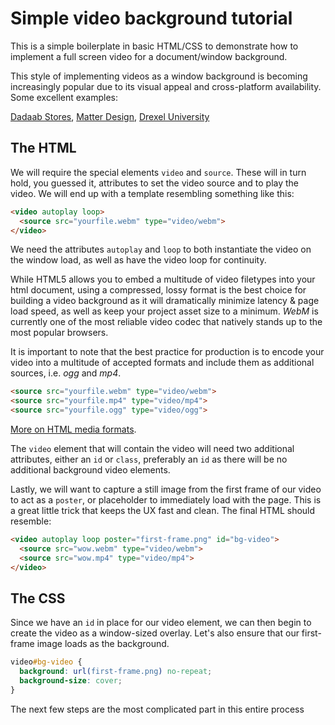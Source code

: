 # Simple video background tutorial  
This is a simple boilerplate in basic HTML/CSS to demonstrate how to implement a full screen video for a document/window background.  

This style of implementing videos as a window background is becoming increasingly popular due to its visual appeal and cross-platform availability. Some excellent examples:  

[Dadaab Stores](http://www.dadaabstories.org/), [Matter Design](http://www.matter.to/), [Drexel University](http://www.getgoingtoday.org/curious)  


## The HTML  
We will require the special elements `video` and `source`. These will in turn hold, you guessed it, attributes to set the video source and to play the video. We will end up with a template resembling something like this:  

```html
<video autoplay loop>
  <source src="yourfile.webm" type="video/webm">
</video>
```  

We need the attributes `autoplay` and `loop` to both instantiate the video on the window load, as well as have the video loop for continuity.  

While HTML5 allows you to embed a multitude of video filetypes into your html document, using a compressed, lossy format is the best choice for building a video background as it will dramatically minimize latency & page load speed, as well as keep your project asset size to a minimum. *WebM* is currently one of the most reliable video codec that natively stands up to the most popular browsers.

It is important to note that the best practice for production is to encode your video into a multitude of accepted formats and include them as additional sources, i.e. *ogg* and *mp4*.  

```html
<source src="yourfile.webm" type="video/webm">
<source src="yourfile.mp4" type="video/mp4">
<source src="yourfile.ogg" type="video/ogg">
```  

[More on HTML media formats](https://developer.mozilla.org/en-US/docs/Web/HTML/Supported_media_formats).

The `video` element that will contain the video will need two additional attributes, either an `id` or `class`, preferably an `id` as there will be no additional background video elements.  

Lastly, we will want to capture a still image from the first frame of our video to act as a `poster`, or placeholder to immediately load with the page. This is a great little trick that keeps the UX fast and clean. The final HTML should resemble:  

```html
<video autoplay loop poster="first-frame.png" id="bg-video">
  <source src="wow.webm" type="video/webm">
  <source src="wow.mp4" type="video/mp4">
</video>
```

## The CSS

Since we have an `id` in place for our video element, we can then begin to create the video as a window-sized overlay. Let's also ensure that our first-frame image loads as the background.  

```css
video#bg-video {
  background: url(first-frame.png) no-repeat;
  background-size: cover;
}
```

The next few steps are the most complicated part in this entire process
